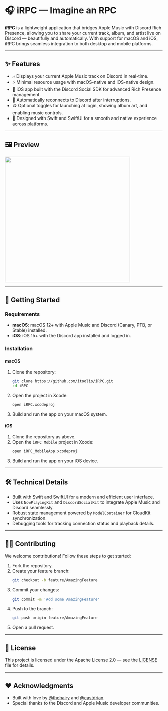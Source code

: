 # 🎧 iRPC — Imagine an RPC

**iRPC** is a lightweight application that bridges Apple Music with Discord Rich Presence, allowing you to share your current track, album, and artist live on Discord — beautifully and automatically. With support for macOS and iOS, iRPC brings seamless integration to both desktop and mobile platforms.

---

## ✨ Features

- 🎶 Displays your current Apple Music track on Discord in real-time.
- ⚡ Minimal resource usage with macOS-native and iOS-native design.
- 📱 iOS app built with the Discord Social SDK for advanced Rich Presence management.
- 🧠 Automatically reconnects to Discord after interruptions.
- 🪙 Optional toggles for launching at login, showing album art, and enabling music controls.
- 🍏 Designed with Swift and SwiftUI for a smooth and native experience across platforms.

---

## 🖼 Preview

<img src="https://stabenow.dev/iRPC/iRPC_Preview.png" width="400"/>

---

## 🚀 Getting Started

### Requirements
- **macOS**: macOS 12+ with Apple Music and Discord (Canary, PTB, or Stable) installed.
- **iOS**: iOS 15+ with the Discord app installed and logged in.

### Installation

#### macOS
1. Clone the repository:
   ```bash
   git clone https://github.com/itoolio/iRPC.git
   cd iRPC
   ```
2. Open the project in Xcode:
   ```bash
   open iRPC.xcodeproj
   ```
3. Build and run the app on your macOS system.

#### iOS
1. Clone the repository as above.
2. Open the `iRPC Mobile` project in Xcode:
   ```bash
   open iRPC_MobileApp.xcodeproj
   ```
3. Build and run the app on your iOS device.

---

## 🛠 Technical Details

- Built with Swift and SwiftUI for a modern and efficient user interface.
- Uses `NowPlayingKit` and `DiscordSocialKit` to integrate Apple Music and Discord seamlessly.
- Robust state management powered by `ModelContainer` for CloudKit synchronization.
- Debugging tools for tracking connection status and playback details.

---

## 🧑‍💻 Contributing

We welcome contributions! Follow these steps to get started:
1. Fork the repository.
2. Create your feature branch:
   ```bash
   git checkout -b feature/AmazingFeature
   ```
3. Commit your changes:
   ```bash
   git commit -m 'Add some AmazingFeature'
   ```
4. Push to the branch:
   ```bash
   git push origin feature/AmazingFeature
   ```
5. Open a pull request.

---

## 📄 License

This project is licensed under the Apache License 2.0 — see the [LICENSE](LICENSE) file for details.

---

## ❤️ Acknowledgments

- Built with love by [@thehairy](https://github.com/thehairy) and [@castdrian](https://github.com/castdrian).
- Special thanks to the Discord and Apple Music developer communities.
